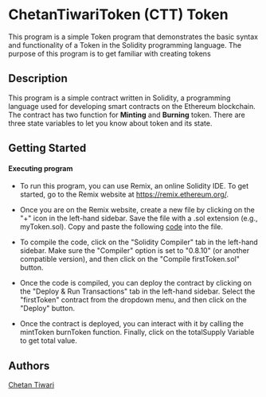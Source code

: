 # ChetanTiwariToken (CTT) Token

This  program is a simple Token program that demonstrates the basic syntax and functionality of a Token in the Solidity programming language. The purpose of this program is to get familiar with creating tokens

## Description

This program is a simple contract written in Solidity, a programming language used for developing smart contracts on the Ethereum blockchain. The contract has two function for **Minting** and **Burning** token. There are three state variables to let you know about token and its state.

## Getting Started

#### Executing program

- To run this program, you can use Remix, an online Solidity IDE. To get started, go to the Remix website at https://remix.ethereum.org/.

- Once you are on the Remix website, create a new file by clicking on the "+" icon in the left-hand sidebar. Save the file with a .sol extension (e.g., myToken.sol). Copy and paste the following [code](myToken_Project/myToken.sol) into the file.

- To compile the code, click on the "Solidity Compiler" tab in the left-hand sidebar. Make sure the "Compiler" option is set to "0.8.10" (or another compatible version), and then click on the "Compile firstToken.sol" button.

- Once the code is compiled, you can deploy the contract by clicking on the "Deploy & Run Transactions" tab in the left-hand sidebar. Select the "firstToken" contract from the dropdown menu, and then click on the "Deploy" button.

- Once the contract is deployed, you can interact with it by calling the mintToken burnToken function. Finally, click on the totalSupply Variable to get total value.

## Authors

[Chetan Tiwari](https://discordapp.com/users/1167867947595858063)
